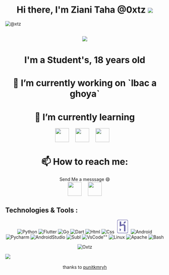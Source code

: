 <h1 align="center"> Hi there, I'm Ziani Taha @0xtz <img src="https://raw.githubusercontent.com/MartinHeinz/MartinHeinz/master/wave.gif" width="30px"></h1>

<p align="left"> <img src="https://komarev.com/ghpvc/?username=Ziani52" alt="@xtz" /> </p>
<p align="center"> <br><img src="https://github.com/punitkmryh/punitkmryh/blob/master/Developer.gif" width="450px"><br> </p>

<h1 align="center"> I'm a Student's, 18 years old </h1>

<h1 align="center"> 🔭 I’m currently working on `lbac a ghoya`</h1>

<h1 align="center"> 🌱 I’m currently learning </h1>
  <p align="center">
    <img height="44" width="44" src="https://unpkg.com/simple-icons@3.4.0/icons/django.svg" /> &nbsp; &nbsp;
    <img height="44" width="44" src="https://unpkg.com/simple-icons@3.4.0/icons/javascript.svg" /> &nbsp; &nbsp;
    <img height="44" width="44" src="https://unpkg.com/simple-icons@3.4.0/icons/mysql.svg" /> &nbsp; &nbsp;
  </p>

<h1 align="center"> 📫 How to reach me: </h1>
<p align="center"> Send Me a messsage 😄 <br> <a href="https://twitter.com/0xtz_52"><img height="44" width="44" src="https://unpkg.com/simple-icons@3.4.0/icons/twitter.svg" /></a>
&nbsp; &nbsp; <a href="https://www.instagram.com/0xtz.52/"> <img height="44" width="44" src="https://unpkg.com/simple-icons@3.4.0/icons/instagram.svg" > </a> </p>

## Technologies & Tools :

<p align="center">
<img  alt="Python" width="44" heigth="44" src="https://github.com/abranhe/programming-languages-logos/blob/master/src/python/python_128x128.png" />
<img  alt="Flutter" height="44" width="44" src="https://unpkg.com/simple-icons@3.4.0/icons/flutter.svg" />
<img  alt="Go" height="44" width="44" src="https://raw.githubusercontent.com/abranhe/programming-languages-logos/master/src/go-old/go-old.svg" />
<img alt="Dart" height="44" width="44" src="https://unpkg.com/simple-icons@3.4.0/icons/dart.svg" />
<img alt="Html" height="44" width="44" src="https://raw.githubusercontent.com/abranhe/programming-languages-logos/master/src/html/html.svg" />
<img alt="Css" height="44" width="44" src="https://unpkg.com/simple-icons@3.4.0/icons/css3.svg" />
<img alt="Heruku" height="44" width="44" src="https://github.com/devicons/devicon/blob/master/icons/heroku/heroku-original.svg" />
<img alt="Android" height="44" width="44" src="https://unpkg.com/simple-icons@3.4.0/icons/android.svg" /> 
<img alt="Pycharm" height="44" width="44" src="https://unpkg.com/simple-icons@3.4.0/icons/pycharm.svg" />
<img alt="AndroidStudio" height="44" width="44" src="https://unpkg.com/simple-icons@3.4.0/icons/androidstudio.svg" />
<img alt="Subl" height="44" width="44" src="https://unpkg.com/simple-icons@3.4.0/icons/sublimetext.svg" />
<img alt=VsCode"" height="44" width="44" src="https://unpkg.com/simple-icons@3.4.0/icons/visualstudiocode.svg" />
<img alt="Linux" height="44" width="44" src="https://unpkg.com/simple-icons@3.4.0/icons/linux.svg" />
<img alt="Apache" height="44" width="44" src="https://unpkg.com/simple-icons@3.4.0/icons/apache.svg" />
<img alt="Bash" height="44" width="44" src="https://unpkg.com/simple-icons@3.4.0/icons/gnubash.svg" />
</p>

<p align="center"> <img src=https://github-readme-stats.vercel.app/api?username=Ziani52&show_icons=true alt=Oxtz /> </p>

![](https://raw.githubusercontent.com/punitkmryh/punitkmryh/master/wave.svg)

<p align="center"> thanks to <a href="https://github.com/punitkmryh"> punitkmryh </a> </p>
